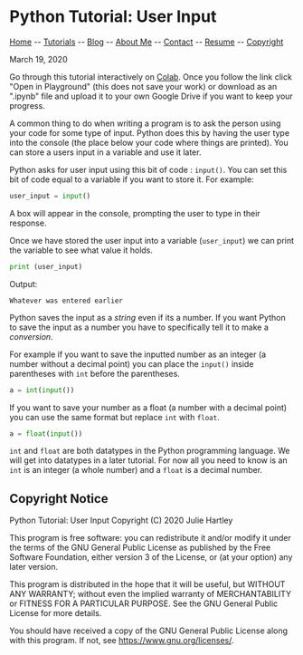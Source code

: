 # Python Tutorial: User Input

[Home](../../README.md) -- [Tutorials](../../Tutorials/README.md) -- [Blog](../../Blog/README.md) -- [About Me](../../aboutme.md) -- [Contact](../../contactme.md) -- [Resume](../../Resume.pdf) -- [Copyright](../../copyright.md)

March 19, 2020

Go through this tutorial interactively on [Colab](https://colab.research.google.com/drive/1fS7xoRnbEaqC8nMb2i6nHLNALkogAUEK).  Once you follow the link click "Open in Playground" (this does not save your work) or download as an ".ipynb" file and upload it to your own Google Drive if you want to keep your progress.

A common thing to do when writing a program is to ask the person using your code for some type of input.  Python does this by having the user type into the console (the place below your code where things are printed).  You can store a users input in a variable and use it later.

Python asks for user input using this bit of code : `input()`.  You can set this bit of code equal to a variable if you want to store it.  For example:

``` python
user_input = input()
```

A box will appear in the console, prompting the user to type in their response.

Once we have stored the user input into a variable (`user_input`) we can print the variable to see what value it holds.

``` python
print (user_input)
```

Output:
```
Whatever was entered earlier
```

Python saves the input as a _string_ even if its a number. If you want Python to save the input as a number you have to specifically tell it to make a *conversion*. 

For example if you want to save the inputted number as an integer (a number without a decimal point) you can place the `input()` inside parentheses with `int` before the parentheses.

``` python
a = int(input())
```

If you want to save your number as a float (a number with a decimal point) you can use the same format but replace `int` with `float`.  

``` python
a = float(input())
```

`int` and `float` are both datatypes in the Python programming language.  We will get into datatypes in a later tutorial.  For now all you need to know is an `int` is an integer (a whole number) and a `float` is a decimal number.


## Copyright Notice
Python Tutorial: User Input
Copyright (C) 2020  Julie Hartley

This program is free software: you can redistribute it and/or modify
it under the terms of the GNU General Public License as published by
the Free Software Foundation, either version 3 of the License, or
(at your option) any later version.

This program is distributed in the hope that it will be useful,
but WITHOUT ANY WARRANTY; without even the implied warranty of
MERCHANTABILITY or FITNESS FOR A PARTICULAR PURPOSE.  See the
GNU General Public License for more details.

You should have received a copy of the GNU General Public License
along with this program.  If not, see <https://www.gnu.org/licenses/>.





